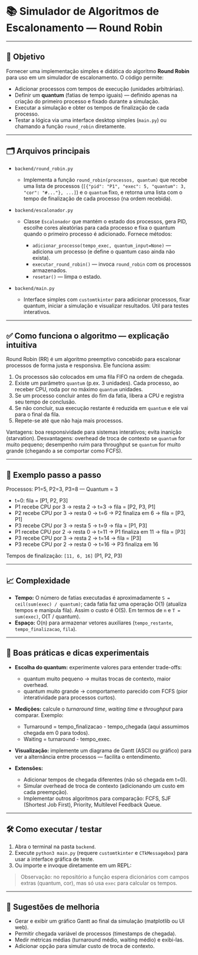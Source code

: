 # 📚 Simulador de Algoritmos de Escalonamento — Round Robin

---

## 🎯 Objetivo

Fornecer uma implementação simples e didática do algoritmo **Round Robin** para uso em um simulador de escalonamento. O código permite:

* Adicionar processos com tempos de execução (unidades arbitrárias).
* Definir um **quantum** (fatias de tempo iguais) — definido apenas na criação do primeiro processo e fixado durante a simulação.
* Executar a simulação e obter os tempos de finalização de cada processo.
* Testar a lógica via uma interface desktop simples (`main.py`) ou chamando a função `round_robin` diretamente.

---

## 🗂 Arquivos principais

* `backend/round_robin.py`

  * Implementa a função `round_robin(processos, quantum)` que recebe uma lista de processos (`[{"pid": "P1", "exec": 5, "quantum": 3, "cor": "#..."}, ...]`) e o `quantum` fixo, e retorna uma lista com o tempo de finalização de cada processo (na ordem recebida).

* `backend/escalonador.py`

  * Classe `Escalonador` que mantém o estado dos processos, gera PID, escolhe cores aleatórias para cada processo e fixa o quantum quando o primeiro processo é adicionado. Fornece métodos:

    * `adicionar_processo(tempo_exec, quantum_input=None)` — adiciona um processo (e define o quantum caso ainda não exista).
    * `executar_round_robin()` — invoca `round_robin` com os processos armazenados.
    * `resetar()` — limpa o estado.

* `backend/main.py`

  * Interface simples com `customtkinter` para adicionar processos, fixar quantum, iniciar a simulação e visualizar resultados. Útil para testes interativos.

---

## ✅ Como funciona o algoritmo — explicação intuitiva

Round Robin (RR) é um algoritmo preemptivo concebido para escalonar processos de forma justa e responsiva. Ele funciona assim:

1. Os processos são colocados em uma fila FIFO na ordem de chegada.
2. Existe um parâmetro `quantum` (p.ex. 3 unidades). Cada processo, ao receber CPU, roda por no máximo `quantum` unidades.
3. Se um processo concluir antes do fim da fatia, libera a CPU e registra seu tempo de conclusão.
4. Se não concluir, sua execução restante é reduzida em `quantum` e ele vai para o final da fila.
5. Repete-se até que não haja mais processos.

Vantagens: boa responsividade para sistemas interativos; evita inanição (starvation).
Desvantagens: overhead de troca de contexto se `quantum` for muito pequeno; desempenho ruim para throughput se `quantum` for muito grande (chegando a se comportar como FCFS).

---

## 🔎 Exemplo passo a passo

Processos: P1=5, P2=3, P3=8 — Quantum = 3

* t=0: fila = \[P1, P2, P3]
* P1 recebe CPU por 3 → resta 2 → t=3 → fila = \[P2, P3, P1]
* P2 recebe CPU por 3 → resta 0 → t=6 → P2 finaliza em 6 → fila = \[P3, P1]
* P3 recebe CPU por 3 → resta 5 → t=9 → fila = \[P1, P3]
* P1 recebe CPU por 2 → resta 0 → t=11 → P1 finaliza em 11 → fila = \[P3]
* P3 recebe CPU por 3 → resta 2 → t=14 → fila = \[P3]
* P3 recebe CPU por 2 → resta 0 → t=16 → P3 finaliza em 16

Tempos de finalização: `[11, 6, 16]` (P1, P2, P3)

---

## 📈 Complexidade

* **Tempo:** O número de fatias executadas é aproximadamente `S = ceil(sum(exec) / quantum)`; cada fatia faz uma operação O(1) (atualiza tempos e manipula fila). Assim o custo é O(S). Em termos de `n` e `T = sum(exec)`, O(T / quantum).
* **Espaço:** O(n) para armazenar vetores auxiliares (`tempo_restante`, `tempo_finalizacao`, `fila`).

---

## 🧩 Boas práticas e dicas experimentais

* **Escolha do quantum:** experimente valores para entender trade-offs:

  * quantum muito pequeno → muitas trocas de contexto, maior overhead.
  * quantum muito grande → comportamento parecido com FCFS (pior interatividade para processos curtos).

* **Medições:** calcule o *turnaround time*, *waiting time* e *throughput* para comparar. Exemplo:

  * Turnaround = tempo\_finalizacao - tempo\_chegada (aqui assumimos chegada em 0 para todos).
  * Waiting = turnaround - tempo\_exec.

* **Visualização:** implemente um diagrama de Gantt (ASCII ou gráfico) para ver a alternância entre processos — facilita o entendimento.

* **Extensões:**

  * Adicionar tempos de chegada diferentes (não só chegada em t=0).
  * Simular overhead de troca de contexto (adicionando um custo em cada preempção).
  * Implementar outros algoritmos para comparação: FCFS, SJF (Shortest Job First), Priority, Multilevel Feedback Queue.

---

## 🛠 Como executar / testar

1. Abra o terminal na pasta `backend`.
2. Execute `python3 main.py` (requere `customtkinter` e `CTkMessagebox`) para usar a interface gráfica de teste.
3. Ou importe e invoque diretamente em um REPL:

> Observação: no repositório a função espera dicionários com campos extras (quantum, cor), mas só usa `exec` para calcular os tempos.

---

## 🔭 Sugestões de melhoria

* Gerar e exibir um gráfico Gantt ao final da simulação (matplotlib ou UI web).
* Permitir chegada variável de processos (timestamps de chegada).
* Medir métricas médias (turnaround médio, waiting médio) e exibi-las.
* Adicionar opção para simular custo de troca de contexto.

